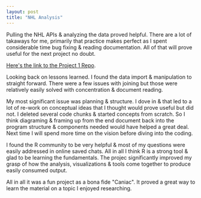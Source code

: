 ```yaml
---
layout: post
title: "NHL Analysis"
---
```

Pulling the NHL APIs & analyzing the data proved helpful. There are a lot of takaways for me, primarily that practice makes perfect as I spent considerable time bug fixing & reading documentation. All of that will prove useful for the next project no doubt.

[Here's the link to the Project 1 Repo](https://github.com/tkidol/ST558-Project-1).

Looking back on lessons learned. I found the data import & manipulation to straight forward. There were a few issues with joining but those were relatively easily solved with concentration & document reading.

My most significant issue was planning & structure. I dove in & that led to a lot of re-work on conceptual ideas that I thought would prove useful but did not. I deleted several code chunks & started concepts from scratch. So I think diagraming & framing up from the end document back into the program structure & components needed would have helped a great deal. Next time I will spend more time on the vision before diving into the coding.

I found the R community to be very helpful & most of my questions were easily addressed in online saved chats. All in all I think R is a strong tool & glad to be learning the fundamentals. The projec significantly improved my grasp of how the analysis, visualizations & tools come together to produce easily consumed output.

All in all it was a fun project as a bona fide "Caniac". It proved a great way to learn the material on a topic I enjoyed researching.
